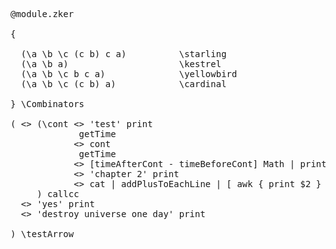 
<pre>

@module.zker

{

  (\a \b \c (c b) c a)          \starling
  (\a \b a)                     \kestrel
  (\a \b \c b c a)              \yellowbird
  (\a \b \c (c b) a)            \cardinal

} \Combinators

( <> (\cont <> 'test' print
            <timeBeforeCont> getTime
            <> cont
            <timeAfterCont> getTime
            <> [timeAfterCont - timeBeforeCont] Math | print
            <> 'chapter 2' print
            <> cat | addPlusToEachLine | [ awk { print $2 } ] Bash
     ) callcc
  <> 'yes' print
  <> 'destroy universe one day' print

) \testArrow

</pre>

